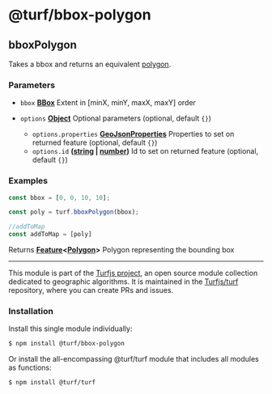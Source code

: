 # @turf/bbox-polygon

<!-- Generated by documentation.js. Update this documentation by updating the source code. -->

## bboxPolygon

Takes a bbox and returns an equivalent [polygon][1].

### Parameters

*   `bbox` **[BBox][2]** Extent in \[minX, minY, maxX, maxY] order
*   `options` **[Object][3]** Optional parameters (optional, default `{}`)

    *   `options.properties` **[GeoJsonProperties][4]** Properties to set on returned feature (optional, default `{}`)
    *   `options.id` **([string][5] | [number][6])** Id to set on returned feature (optional, default `{}`)

### Examples

```javascript
const bbox = [0, 0, 10, 10];

const poly = turf.bboxPolygon(bbox);

//addToMap
const addToMap = [poly]
```

Returns **[Feature][4]<[Polygon][1]>** Polygon representing the bounding box

[1]: https://tools.ietf.org/html/rfc7946#section-3.1.6

[2]: https://tools.ietf.org/html/rfc7946#section-5

[3]: https://developer.mozilla.org/docs/Web/JavaScript/Reference/Global_Objects/Object

[4]: https://tools.ietf.org/html/rfc7946#section-3.2

[5]: https://developer.mozilla.org/docs/Web/JavaScript/Reference/Global_Objects/String

[6]: https://developer.mozilla.org/docs/Web/JavaScript/Reference/Global_Objects/Number

<!-- This file is automatically generated. Please don't edit it directly. If you find an error, edit the source file of the module in question (likely index.js or index.ts), and re-run "yarn docs" from the root of the turf project. -->

---

This module is part of the [Turfjs project](https://turfjs.org/), an open source module collection dedicated to geographic algorithms. It is maintained in the [Turfjs/turf](https://github.com/Turfjs/turf) repository, where you can create PRs and issues.

### Installation

Install this single module individually:

```sh
$ npm install @turf/bbox-polygon
```

Or install the all-encompassing @turf/turf module that includes all modules as functions:

```sh
$ npm install @turf/turf
```
